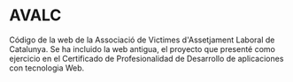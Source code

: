 # AVALC
Código de la web de la Associació de Victimes d'Assetjament Laboral de Catalunya. Se ha incluido la web antigua, el proyecto que presenté como ejercicio en el Certificado de Profesionalidad de Desarrollo de aplicaciones con tecnologia Web.
